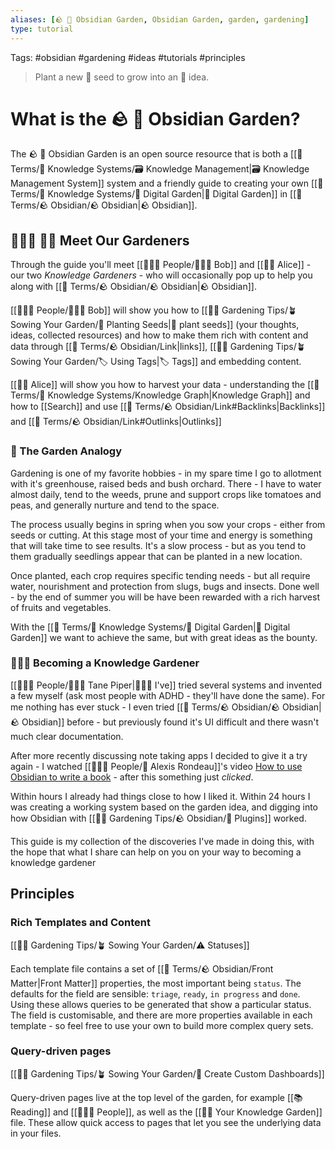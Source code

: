 ```yaml
---
aliases: [🪨 🌳 Obsidian Garden, Obsidian Garden, garden, gardening]
type: tutorial
---
```

Tags: #obsidian #gardening #ideas #tutorials #principles

> Plant a new 🌱 seed to grow into an 🌺 idea.

# What is the 🪨 🌳 Obsidian Garden?
The 🪨  🌳 Obsidian Garden is an open source resource that is both a [[📇 Terms/🧠 Knowledge Systems/🗃 Knowledge Management|🗃 Knowledge Management System]] system and a friendly guide to creating your own [[📇 Terms/🧠 Knowledge Systems/🌳 Digital Garden|🌳 Digital Garden]] in  [[📇 Terms/🪨 Obsidian/🪨 Obsidian|🪨 Obsidian]].

## 👨🏻‍🌾 👩‍🌾 Meet Our Gardeners

Through the guide you'll meet [[👨‍👧‍👦 People/👨🏻‍🌾 Bob]] and [[👩‍🌾 Alice]] - our two *Knowledge Gardeners* - who will occasionally pop up to help you along with [[📇 Terms/🪨 Obsidian/🪨 Obsidian|🪨 Obsidian]].

[[👨‍👧‍👦 People/👨🏻‍🌾 Bob]] will show you how to [[👩‍🌾 Gardening Tips/🪴 Sowing Your Garden/🌱 Planting Seeds|🌱 plant seeds]] (your thoughts, ideas, collected resources) and how to make them rich with content and data through [[📇 Terms/🪨 Obsidian/Link|links]], [[👩‍🌾 Gardening Tips/🪴 Sowing Your Garden/🏷 Using Tags|🏷 Tags]] and embedding content.

[[👩‍🌾 Alice]] will show you how to harvest your data - understanding the [[📇 Terms/🧠 Knowledge Systems/Knowledge Graph|Knowledge Graph]] and how to [[Search]] and use [[📇 Terms/🪨 Obsidian/Link#Backlinks|Backlinks]] and [[📇 Terms/🪨 Obsidian/Link#Outlinks|Outlinks]]

### 🌺 The Garden Analogy
Gardening is one of my favorite hobbies - in my spare time I go to allotment with it's greenhouse, raised beds and bush orchard. There - I have to water almost daily, tend to the weeds, prune and support crops like tomatoes and peas, and generally nurture and tend to the space.

The process usually begins in spring when you sow your crops - either from seeds or cutting. At this stage most of your time and energy is something that will take time to see results.  It's a slow process - but as you tend to them gradually seedlings appear that can be planted in a new location.

Once planted, each crop requires specific tending needs - but all require water, nourishment and protection from slugs, bugs and insects.  Done well - by the end of summer you will be have been rewarded with a rich harvest of fruits and vegetables.

With the [[📇 Terms/🧠 Knowledge Systems/🌳 Digital Garden|🌳 Digital Garden]] we want to achieve the same, but with great ideas as the bounty.

### 🧑🏻‍💻 Becoming a Knowledge Gardener
[[👨‍👧‍👦 People/🧑🏻‍💻 Tane Piper|🧑🏻‍💻 I've]] tried several systems and invented a few myself (ask most people with ADHD - they'll have done the same). For me nothing has ever stuck - I even tried [[📇 Terms/🪨 Obsidian/🪨 Obsidian|🪨 Obsidian]] before - but previously found it's UI difficult and there wasn't much clear documentation.

After more recently discussing note taking apps I decided to give it a try again - I watched [[👨‍👧‍👦 People/👤 Alexis Rondeau]]'s video [How to use Obsidian to write a book](https://www.youtube.com/watch?v=pP4AeGY2mz4) - after this something just *clicked*.  

Within hours I already had things close to how I liked it. Within 24 hours I was creating a working system based on the garden idea, and digging into how Obsidian with [[👩‍🌾 Gardening Tips/🪨 Obsidian/🔌 Plugins]] worked.

This guide is my collection of the discoveries I've made in doing this, with the hope that what I share can help on you on your way to becoming a knowledge gardener

## Principles

### Rich Templates and Content
[[👩‍🌾 Gardening Tips/🪴 Sowing Your Garden/⚠️ Statuses]]

Each template file contains a set of [[📇 Terms/🪨 Obsidian/Front Matter|Front Matter]] properties, the most important being `status`.  The defaults for the field are sensible: `triage`, `ready`, `in progress` and `done`.  Using these allows queries to be generated that show a particular status.  The field is customisable, and there are more properties available in each template - so feel free to use your own to build more complex query sets.

### Query-driven pages
[[👩‍🌾 Gardening Tips/🪴 Sowing Your Garden/🎯  Create Custom Dashboards]]

Query-driven pages live at the top level of the garden, for example [[📚 Reading]] and [[👨‍👧‍👦 People]], as well as the [[👩‍🌾 Your Knowledge Garden]] file. These allow quick access to pages that let you see the underlying data in your files.